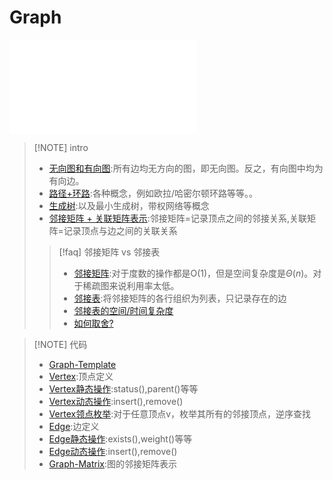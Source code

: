 # Graph

![10.Graph, 页面 2](files/slides/Tsinghua-DSA-2024Fall-chapter/10.Graph.pdf#page=2&selection=79,0,79,4)

> [!NOTE] intro
> - [无向图和有向图](files/slides/Tsinghua-DSA-2024Fall-chapter/10.Graph.pdf#page=3):所有边均无方向的图，即无向图。反之，有向图中均为有向边。
> - [路径+环路](files/slides/Tsinghua-DSA-2024Fall-chapter/10.Graph.pdf#page=3):各种概念，例如欧拉/哈密尔顿环路等等。。
> - [生成树](files/slides/Tsinghua-DSA-2024Fall-chapter/10.Graph.pdf#page=5):以及最小生成树，带权网络等概念
> - [邻接矩阵 + 关联矩阵表示](files/slides/Tsinghua-DSA-2024Fall-chapter/10.Graph.pdf#page=8):邻接矩阵=记录顶点之间的邻接关系,关联矩阵=记录顶点与边之间的关联关系
>
> > [!faq] 邻接矩阵 vs 邻接表
> > - [邻接矩阵](files/slides/Tsinghua-DSA-2024Fall-chapter/10.Graph.pdf#page=24):对于度数的操作都是O(1)，但是空间复杂度是$\Theta(n)$。对于稀疏图来说利用率太低。
> > - [邻接表](files/slides/Tsinghua-DSA-2024Fall-chapter/10.Graph.pdf#page=27):将邻接矩阵的各行组织为列表，只记录存在的边
> > - [邻接表的空间/时间复杂度](files/slides/Tsinghua-DSA-2024Fall-chapter/10.Graph.pdf#page=29)
> > - [如何取舍?](files/slides/Tsinghua-DSA-2024Fall-chapter/10.Graph.pdf#page=32)

> [!NOTE] 代码
> - [Graph-Template](files/slides/Tsinghua-DSA-2024Fall-chapter/10.Graph.pdf#page=7)
> - [Vertex](files/slides/Tsinghua-DSA-2024Fall-chapter/10.Graph.pdf#page=11):顶点定义
> - [Vertex静态操作](files/slides/Tsinghua-DSA-2024Fall-chapter/10.Graph.pdf#page=15):status(),parent()等等
> - [Vertex动态操作](files/slides/Tsinghua-DSA-2024Fall-chapter/10.Graph.pdf#page=21):insert(),remove()
> - [Vertex领点枚举](files/slides/Tsinghua-DSA-2024Fall-chapter/10.Graph.pdf#page=17):对于任意顶点v，枚举其所有的邻接顶点，逆序查找
> - [Edge](files/slides/Tsinghua-DSA-2024Fall-chapter/10.Graph.pdf#page=12):边定义
> - [Edge静态操作](files/slides/Tsinghua-DSA-2024Fall-chapter/10.Graph.pdf#page=16):exists(),weight()等等
> - [Edge动态操作](files/slides/Tsinghua-DSA-2024Fall-chapter/10.Graph.pdf#page=19):insert(),remove()
> - [Graph-Matrix](files/slides/Tsinghua-DSA-2024Fall-chapter/10.Graph.pdf#page=13):图的邻接矩阵表示

